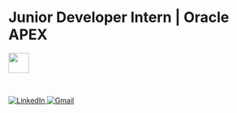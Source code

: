<h1>Junior Developer Intern | Oracle APEX</h1>

<div style="display: flex; align-items: center; justify-content: flex-start; margin-left: 0;">
    <img src="https://cdn.jsdelivr.net/gh/devicons/devicon@latest/icons/oracle/oracle-original.svg" width="40" height="40" />
</div>

<br> <!-- Quebra de linha para espaçamento -->

<div style="text-align: left; margin-left: 0;">
    <a href="https://www.linkedin.com/in/marcelo-akira" target="_blank">
        <img src="https://img.shields.io/badge/LinkedIn-0077B5?style=for-the-badge&logo=linkedin&logoColor=white" alt="LinkedIn" />
    </a>
    <a href="mailto:marcelo.akira@trevis.com.br">
        <img src="https://img.shields.io/badge/Gmail-D14836?style=for-the-badge&logo=gmail&logoColor=white" alt="Gmail" />
    </a>
</div>
